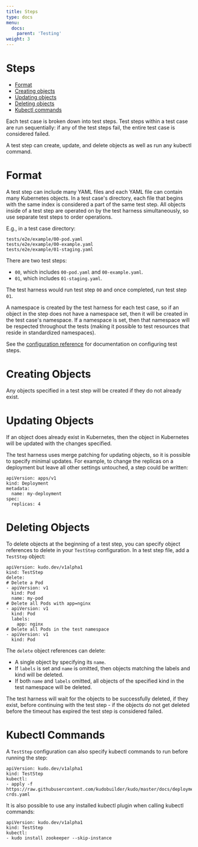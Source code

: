 ```yaml
---
title: Steps
type: docs
menu:
  docs:
    parent: 'Testing'
weight: 3
---
```


# Steps

* [Format](#format)
* [Creating objects](#creating-objects)
* [Updating objects](#updating-objects)
* [Deleting objects](#deleting-objects)
* [Kubectl commands](#kubectl-commands)

Each test case is broken down into test steps. Test steps within a test case are run sequentially: if any of the test steps fail, the entire test case is considered failed.

A test step can create, update, and delete objects as well as run any kubectl command.

# Format

A test step can include many YAML files and each YAML file can contain many Kubernetes objects. In a test case's directory, each file that begins with the same index is considered a part of the same test step. All objects inside of a test step are operated on by the test harness simultaneously, so use separate test steps to order operations.

E.g., in a test case directory:

```
tests/e2e/example/00-pod.yaml
tests/e2e/example/00-example.yaml
tests/e2e/example/01-staging.yaml
```

There are two test steps:

* `00`, which includes `00-pod.yaml` and `00-example.yaml`.
* `01`, which includes `01-staging.yaml`.

The test harness would run test step `00` and once completed, run test step `01`.

A namespace is created by the test harness for each test case, so if an object in the step does not have a namespace set, then it will be created in the test case's namespace. If a namespace is set, then that namespace will be respected throughout the tests (making it possible to test resources that reside in standardized namespaces).

See the [configuration reference](reference.md#teststep) for documentation on configuring test steps.

# Creating Objects

Any objects specified in a test step will be created if they do not already exist.

# Updating Objects

If an object does already exist in Kubernetes, then the object in Kubernetes will be updated with the changes specified.

The test harness uses merge patching for updating objects, so it is possible to specify minimal updates. For example, to change the replicas on a deployment but leave all other settings untouched, a step could be written:

```
apiVersion: apps/v1
kind: Deployment
metadata:
  name: my-deployment
spec:
  replicas: 4
```

# Deleting Objects

To delete objects at the beginning of a test step, you can specify object references to delete in your `TestStep` configuration. In a test step file, add a `TestStep` object:

```
apiVersion: kudo.dev/v1alpha1
kind: TestStep
delete:
# Delete a Pod
- apiVersion: v1
  kind: Pod
  name: my-pod
# Delete all Pods with app=nginx
- apiVersion: v1
  kind: Pod
  labels:
    app: nginx
# Delete all Pods in the test namespace
- apiVersion: v1
  kind: Pod
```

The `delete` object references can delete:

* A single object by specifying its `name`.
* If `labels` is set and `name` is omitted, then objects matching the labels and kind will be deleted.
* If both `name` and `labels` omitted, all objects of the specified kind in the test namespace will be deleted.

The test harness will wait for the objects to be successfully deleted, if they exist, before continuing with the test step - if the objects do not get deleted before the timeout has expired the test step is considered failed.

# Kubectl Commands

A `TestStep` configuration can also specify kubectl commands to run before running the step:

```
apiVersion: kudo.dev/v1alpha1
kind: TestStep
kubectl:
- apply -f https://raw.githubusercontent.com/kudobuilder/kudo/master/docs/deployment/10-crds.yaml
```

It is also possible to use any installed kubectl plugin when calling kubectl commands:

```
apiVersion: kudo.dev/v1alpha1
kind: TestStep
kubectl:
- kudo install zookeeper --skip-instance
```
